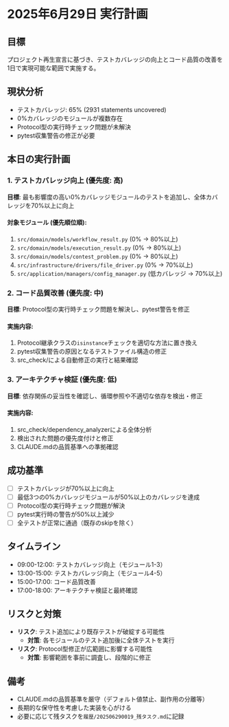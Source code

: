 # 2025年6月29日 実行計画

## 目標
プロジェクト再生宣言に基づき、テストカバレッジの向上とコード品質の改善を1日で実現可能な範囲で実施する。

## 現状分析
- テストカバレッジ: 65% (2931 statements uncovered)
- 0%カバレッジのモジュールが複数存在
- Protocol型の実行時チェック問題が未解決
- pytest収集警告の修正が必要

## 本日の実行計画

### 1. テストカバレッジ向上 (優先度: 高)
**目標**: 最も影響度の高い0%カバレッジモジュールのテストを追加し、全体カバレッジを70%以上に向上

#### 対象モジュール (優先順位順):
1. `src/domain/models/workflow_result.py` (0% → 80%以上)
2. `src/domain/models/execution_result.py` (0% → 80%以上)
3. `src/domain/models/contest_problem.py` (0% → 80%以上)
4. `src/infrastructure/drivers/file_driver.py` (0% → 70%以上)
5. `src/application/managers/config_manager.py` (低カバレッジ → 70%以上)

### 2. コード品質改善 (優先度: 中)
**目標**: Protocol型の実行時チェック問題を解決し、pytest警告を修正

#### 実施内容:
1. Protocol継承クラスの`isinstance`チェックを適切な方法に置き換え
2. pytest収集警告の原因となるテストファイル構造の修正
3. src_check/による自動修正の実行と結果確認

### 3. アーキテクチャ検証 (優先度: 低)
**目標**: 依存関係の妥当性を確認し、循環参照や不適切な依存を検出・修正

#### 実施内容:
1. src_check/dependency_analyzerによる全体分析
2. 検出された問題の優先度付けと修正
3. CLAUDE.mdの品質基準への準拠確認

## 成功基準
- [ ] テストカバレッジが70%以上に向上
- [ ] 最低3つの0%カバレッジモジュールが50%以上のカバレッジを達成
- [ ] Protocol型の実行時チェック問題が解決
- [ ] pytest実行時の警告が50%以上減少
- [ ] 全テストが正常に通過（既存のskipを除く）

## タイムライン
- 09:00-12:00: テストカバレッジ向上（モジュール1-3）
- 13:00-15:00: テストカバレッジ向上（モジュール4-5）
- 15:00-17:00: コード品質改善
- 17:00-18:00: アーキテクチャ検証と最終確認

## リスクと対策
- **リスク**: テスト追加により既存テストが破綻する可能性
  - **対策**: 各モジュールのテスト追加後に全体テストを実行
- **リスク**: Protocol型修正が広範囲に影響する可能性
  - **対策**: 影響範囲を事前に調査し、段階的に修正

## 備考
- CLAUDE.mdの品質基準を厳守（デフォルト値禁止、副作用の分離等）
- 長期的な保守性を考慮した実装を心がける
- 必要に応じて残タスクを`履歴/202506290019_残タスク.md`に記録